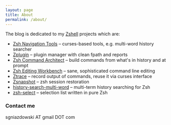 ```yaml
---
layout: page
title: About
permalink: /about/
---
```


The blog is dedicated to my [Zshell](http://zsh.sourceforge.net) projects which are:

* [Zsh Navigation Tools](https://github.com/psprint/zsh-navigation-tools) –
  curses-based tools, e.g. multi-word history searcher
* [Zplugin](https://github.com/psprint/zplugin) –
  plugin manager with clean fpath and reports
* [Zsh Command Architect](https://github.com/psprint/zsh-cmd-architect) –
  build commands from what's in history and at prompt 
* [Zsh Editing Workbench](https://github.com/psprint/zsh-editing-workbench) –
  sane, sophisticated command line editing
* [Ztrace](https://github.com/psprint/ztrace) –
  record output of commands, reuse it via curses interface
* [Zsnapshot](https://github.com/psprint/zsnapshot) –
  zsh session restoration
* [history-search-multi-word](https://github.com/psprint/history-search-multi-word) –
  multi-term history searching for Zsh
* [zsh-select](https://github.com/psprint/zsh-select) –
  selection list written in pure Zsh

### Contact me

sgniazdowski AT gmail DOT com


